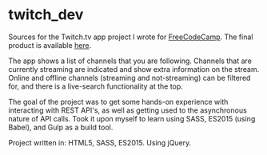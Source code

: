 # twitch_dev
Sources for the Twitch.tv app project I wrote for [FreeCodeCamp](http://www.freecodecamp.com). 
The final product is available [here](https://sroelants.github.io/Twitch). 

The app shows a list of channels that you are following. Channels that are currently streaming are indicated and show extra information on the stream. Online and offline channels (streaming and not-streaming) can be filtered for, and there is a live-search functionality at the top.

The goal of the project was to get some hands-on experience with interacting with REST API's, as well as getting used to the asynchronous nature of API calls. Took it upon myself to learn using SASS, ES2015 (using Babel), and Gulp as a build tool.

Project written in: HTML5, SASS, ES2015. Using jQuery.
